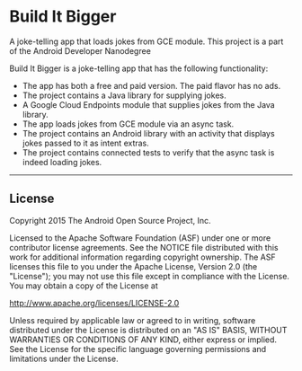 Build It Bigger
===================================

A joke-telling app that loads jokes from GCE module. This project is a part of the Android Developer Nanodegree

Build It Bigger is a joke-telling app that has the following functionality:

* The app has both a free and paid version. The paid flavor has no ads.
* The project contains a Java library for supplying jokes.
* A Google Cloud Endpoints module that supplies jokes from the Java library.
* The app loads jokes from GCE module via an async task.
* The project contains an Android library with an activity that displays jokes passed to it as intent extras.
* The project contains connected tests to verify that the async task is indeed loading jokes.

-------
License
-------
Copyright 2015 The Android Open Source Project, Inc.

Licensed to the Apache Software Foundation (ASF) under one or more contributor
license agreements.  See the NOTICE file distributed with this work for
additional information regarding copyright ownership.  The ASF licenses this
file to you under the Apache License, Version 2.0 (the "License"); you may not
use this file except in compliance with the License.  You may obtain a copy of
the License at

http://www.apache.org/licenses/LICENSE-2.0

Unless required by applicable law or agreed to in writing, software
distributed under the License is distributed on an "AS IS" BASIS, WITHOUT
WARRANTIES OR CONDITIONS OF ANY KIND, either express or implied.  See the
License for the specific language governing permissions and limitations under
the License.

